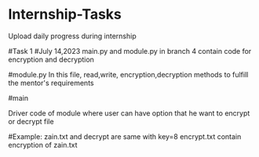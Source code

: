 # Internship-Tasks
Upload daily progress during internship

#Task 1
#July 14,2023
main.py and module.py in branch 4 contain code for encryption and decryption

#module.py
  In this file, read,write, encryption,decryption methods to fulfill the mentor's requirements

#main

Driver code of module where user can  have option that he want to encrypt or decrypt file

#Example:
zain.txt and decrypt are same with key=8
encrypt.txt contain encryption of zain.txt





